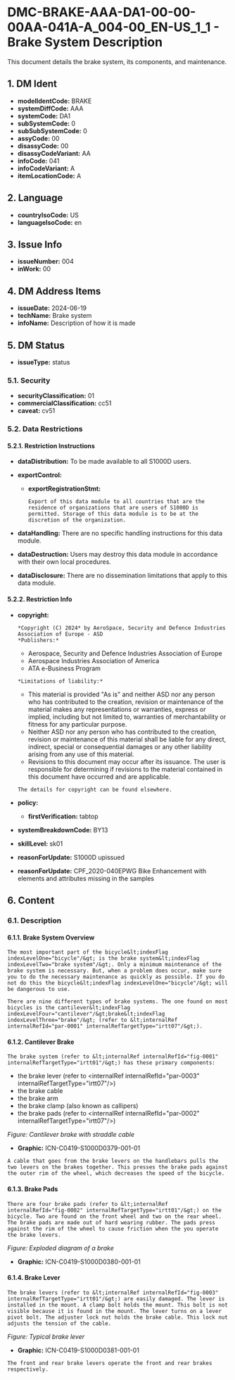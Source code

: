 # DMC-BRAKE-AAA-DA1-00-00-00AA-041A-A_004-00_EN-US_1_1 - Brake System Description

This document details the brake system, its components, and maintenance.

## 1. DM Ident

*   **modelIdentCode:** BRAKE
*   **systemDiffCode:** AAA
*   **systemCode:** DA1
*   **subSystemCode:** 0
*   **subSubSystemCode:** 0
*   **assyCode:** 00
*   **disassyCode:** 00
*   **disassyCodeVariant:** AA
*   **infoCode:** 041
*   **infoCodeVariant:** A
*   **itemLocationCode:** A

## 2. Language

*   **countryIsoCode:** US
*   **languageIsoCode:** en

## 3. Issue Info

*   **issueNumber:** 004
*   **inWork:** 00

## 4. DM Address Items

*   **issueDate:** 2024-06-19
*   **techName:** Brake system
*   **infoName:** Description of how it is made

## 5. DM Status

*   **issueType:** status

### 5.1. Security

*   **securityClassification:** 01
*   **commercialClassification:** cc51
*   **caveat:** cv51

### 5.2. Data Restrictions

#### 5.2.1. Restriction Instructions

*   **dataDistribution:** To be made available to all S1000D users.

*   **exportControl:**
    *   **exportRegistrationStmt:**
        ```
        Export of this data module to all countries that are the residence of organizations that are users of S1000D is permitted. Storage of this data module is to be at the discretion of the organization.
        ```

*   **dataHandling:** There are no specific handling instructions for this data module.
*   **dataDestruction:** Users may destroy this data module in accordance with their own local procedures.
*   **dataDisclosure:** There are no dissemination limitations that apply to this data module.

#### 5.2.2. Restriction Info

*   **copyright:**
    ```
    *Copyright (C) 2024* by AeroSpace, Security and Defence Industries Association of Europe - ASD
    *Publishers:*
    ```
    *   Aerospace, Security and Defence Industries Association of Europe
    *   Aerospace Industries Association of America
    *   ATA e-Business Program
    ```
    *Limitations of liability:*
    ```
    *   This material is provided "As is" and neither ASD nor any person who has contributed to the creation, revision or maintenance of the material makes any representations or warranties, express or implied, including but not limited to, warranties of merchantability or fitness for any particular purpose.
    *   Neither ASD nor any person who has contributed to the creation, revision or maintenance of this material shall be liable for any direct, indirect, special or consequential damages or any other liability arising from any use of this material.
    *   Revisions to this document may occur after its issuance. The user is responsible for determining if revisions to the material contained in this document have occurred and are applicable.
    ```
    The details for copyright can be found elsewhere.

*   **policy:**
    *   **firstVerification:** tabtop

*   **systemBreakdownCode:** BY13
*   **skillLevel:** sk01
*   **reasonForUpdate:** S1000D upissued
*   **reasonForUpdate:** CPF_2020-040EPWG Bike Enhancement with elements and attributes missing in the samples

## 6. Content

### 6.1. Description

#### 6.1.1. Brake System Overview

```
The most important part of the bicycle&lt;indexFlag indexLevelOne="bicycle"/&gt; is the brake system&lt;indexFlag indexLevelTwo="brake system"/&gt;. Only a minimum maintenance of the brake system is necessary. But, when a problem does occur, make sure you to do the necessary maintenance as quickly as possible. If you do not do this the bicycle&lt;indexFlag indexLevelOne="bicycle"/&gt; will be dangerous to use.
```

```
There are nine different types of brake systems. The one found on most bicycles is the cantilever&lt;indexFlag indexLevelFour="cantilever"/&gt;brake&lt;indexFlag indexLevelThree="brake"/&gt; (refer to &lt;internalRef internalRefId="par-0001" internalRefTargetType="irtt07"/&gt;).
```

#### 6.1.2. Cantilever Brake

```
The brake system (refer to &lt;internalRef internalRefId="fig-0001" internalRefTargetType="irtt01"/&gt;) has these primary components:
```

*   the brake lever (refer to &lt;internalRef internalRefId="par-0003" internalRefTargetType="irtt07"/&gt;)
*   the brake cable
*   the brake arm
*   the brake clamp (also known as callipers)
*   the brake pads (refer to &lt;internalRef internalRefId="par-0002" internalRefTargetType="irtt07"/&gt;)

*Figure: Cantilever brake with straddle cable*

*   **Graphic:** ICN-C0419-S1000D0379-001-01

```
A cable that goes from the brake levers on the handlebars pulls the two levers on the brakes together. This presses the brake pads against the outer rim of the wheel, which decreases the speed of the bicycle.
```

#### 6.1.3. Brake Pads

```
There are four brake pads (refer to &lt;internalRef internalRefId="fig-0002" internalRefTargetType="irtt01"/&gt;) on the bicycle. Two are found on the front wheel and two on the rear wheel. The brake pads are made out of hard wearing rubber. The pads press against the rim of the wheel to cause friction when the you operate the brake levers.
```

*Figure: Exploded diagram of a brake*

*   **Graphic:** ICN-C0419-S1000D0380-001-01

#### 6.1.4. Brake Lever

```
The brake levers (refer to &lt;internalRef internalRefId="fig-0003" internalRefTargetType="irtt01"/&gt;) are easily damaged. The lever is installed in the mount. A clamp bolt holds the mount. This bolt is not visible because it is found in the mount. The lever turns on a lever pivot bolt. The adjuster lock nut holds the brake cable. This lock nut adjusts the tension of the cable.
```

*Figure: Typical brake lever*

*   **Graphic:** ICN-C0419-S1000D0381-001-01

```
The front and rear brake levers operate the front and rear brakes respectively.
```
